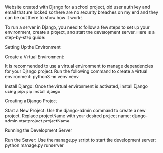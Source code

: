 Website created with Django for a school project, old user auth key and email that are locked so there are no security breaches on my end and they can be out there to show how it works. 


To run a server in Django, you need to follow a few steps to set up your environment, create a project, and start the development server. Here is a step-by-step guide:

Setting Up the Environment

Create a Virtual Environment: 

It is recommended to use a virtual environment to manage dependencies for your Django project. Run the following command to create a virtual environment: python3 -m venv venv

Install Django: Once the virtual environment is activated, install Django using pip: pip install django

Creating a Django Project

Start a New Project: Use the django-admin command to create a new project. Replace projectName with your desired project name: django-admin startproject projectName

Running the Development Server

Run the Server: Use the manage.py script to start the development server: python manage.py runserver
